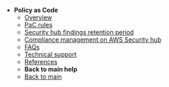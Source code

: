 - **Policy as Code**
  - [Overview](policy-as-code/overview)
  - [PaC rules](policy-as-code/pac-rules)
  - [Security hub findings retention period](/policy-as-code/security-hub-findings-retention-period)
  - [Compliance management on AWS Security hub](/policy-as-code/compliance-management-on-aws-security-hub.md)
  - [FAQs](/policy-as-code/faq.md)
  - [Technical support](/policy-as-code/technical-support.md)
  - [References](/policy-as-code/references.md)
  - **Back to main help**
  - [Back to main](/overview)